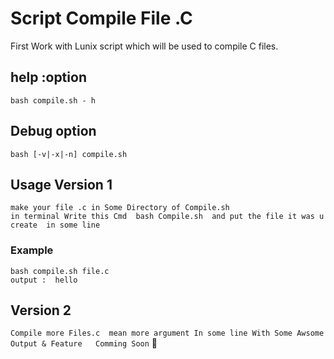 # Script Compile File .C 
 First Work with Lunix script which will be used to compile C files. 
 
## help :option <br/>

`bash compile.sh - h `<br/>
## Debug option <br/>
`bash [-v|-x|-n] compile.sh` <br/> 
 ## Usage Version 1 <br/>
 `make your file .c in Some Directory of Compile.sh ` <br/>
 `in terminal Write this Cmd  bash Compile.sh  and put the file it was u create  in some line  ` <br/>
 ### Example  <br/>
 ` bash compile.sh file.c ` <br/>
 `output :  hello ` <br/>
 ## Version 2 <br/>
 `Compile more Files.c  mean more argument In some line With Some Awsome Output & Feature   Comming Soon` :rocket:
 
